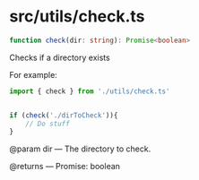 # src/utils/check.ts

```ts
function check(dir: string): Promise<boolean>
```

Checks if a directory exists

For example:

```ts
import { check } from './utils/check.ts'


if (check('./dirToCheck')){
    // Do stuff
}
```

@param dir — The directory to check.

@returns — Promise: boolean
